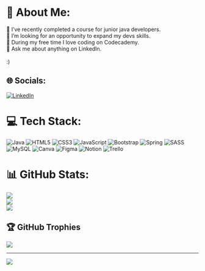 # 💫 About Me:
🔭 I’ve recently completed a course for junior java developers.<br>👯 I’m looking for an opportunity to expand my devs skills.<br>🌱 During my free time I love coding on Codecademy.<br>💬 Ask me about anything on LinkedIn.<br><br>:)


## 🌐 Socials:
[![LinkedIn](https://img.shields.io/badge/LinkedIn-%230077B5.svg?logo=linkedin&logoColor=white)](https://linkedin.com/in/luisabizik) 

# 💻 Tech Stack:
![Java](https://img.shields.io/badge/java-%23ED8B00.svg?style=plastic&logo=java&logoColor=white) ![HTML5](https://img.shields.io/badge/html5-%23E34F26.svg?style=plastic&logo=html5&logoColor=white) ![CSS3](https://img.shields.io/badge/css3-%231572B6.svg?style=plastic&logo=css3&logoColor=white) ![JavaScript](https://img.shields.io/badge/javascript-%23323330.svg?style=plastic&logo=javascript&logoColor=%23F7DF1E) ![Bootstrap](https://img.shields.io/badge/bootstrap-%23563D7C.svg?style=plastic&logo=bootstrap&logoColor=white) ![Spring](https://img.shields.io/badge/spring-%236DB33F.svg?style=plastic&logo=spring&logoColor=white) ![SASS](https://img.shields.io/badge/SASS-hotpink.svg?style=plastic&logo=SASS&logoColor=white) ![MySQL](https://img.shields.io/badge/mysql-%2300f.svg?style=plastic&logo=mysql&logoColor=white) ![Canva](https://img.shields.io/badge/Canva-%2300C4CC.svg?style=plastic&logo=Canva&logoColor=white) 	![Figma](https://img.shields.io/badge/figma-%23F24E1E.svg?style=plastic&logo=figma&logoColor=white) ![Notion](https://img.shields.io/badge/Notion-%23000000.svg?style=plastic&logo=notion&logoColor=white) ![Trello](https://img.shields.io/badge/Trello-%23026AA7.svg?style=plastic&logo=Trello&logoColor=white)
# 📊 GitHub Stats:
![](https://github-readme-stats.vercel.app/api?username=luisabizik&theme=dark&hide_border=true&include_all_commits=false&count_private=false)<br/>
![](https://github-readme-streak-stats.herokuapp.com/?user=luisabizik&theme=dark&hide_border=true)<br/>
![](https://github-readme-stats.vercel.app/api/top-langs/?username=luisabizik&theme=dark&hide_border=true&include_all_commits=false&count_private=false&layout=compact)

## 🏆 GitHub Trophies
![](https://github-profile-trophy.vercel.app/?username=luisabizik&theme=darkhub&no-frame=true&no-bg=true&margin-w=4)

---
[![](https://visitcount.itsvg.in/api?id=luisabizik&icon=5&color=0)](https://visitcount.itsvg.in)

<!-- Proudly created with GPRM ( https://gprm.itsvg.in ) -->
